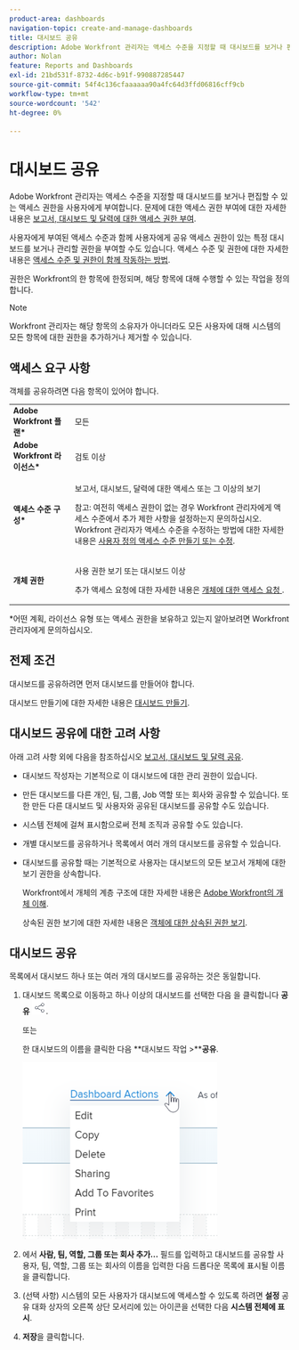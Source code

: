 ```yaml
---
product-area: dashboards
navigation-topic: create-and-manage-dashboards
title: 대시보드 공유
description: Adobe Workfront 관리자는 액세스 수준을 지정할 때 대시보드를 보거나 편집할 수 있는 액세스 권한을 사용자에게 부여합니다. 사용자에게 부여된 액세스 수준과 함께 사용자에게 공유 액세스 권한이 있는 특정 대시보드를 보거나 관리할 권한을 부여할 수도 있습니다.
author: Nolan
feature: Reports and Dashboards
exl-id: 21bd531f-8732-4d6c-b91f-990887285447
source-git-commit: 54f4c136cfaaaaaa90a4fc64d3ffd06816cff9cb
workflow-type: tm+mt
source-wordcount: '542'
ht-degree: 0%

---
```


# 대시보드 공유

Adobe Workfront 관리자는 액세스 수준을 지정할 때 대시보드를 보거나 편집할 수 있는 액세스 권한을 사용자에게 부여합니다. 문제에 대한 액세스 권한 부여에 대한 자세한 내용은 [보고서, 대시보드 및 달력에 대한 액세스 권한 부여](../../../administration-and-setup/add-users/configure-and-grant-access/grant-access-reports-dashboards-calendars.md).

사용자에게 부여된 액세스 수준과 함께 사용자에게 공유 액세스 권한이 있는 특정 대시보드를 보거나 관리할 권한을 부여할 수도 있습니다. 액세스 수준 및 권한에 대한 자세한 내용은 [액세스 수준 및 권한이 함께 작동하는 방법](../../../administration-and-setup/add-users/access-levels-and-object-permissions/how-access-levels-permissions-work-together.md).

권한은 Workfront의 한 항목에 한정되며, 해당 항목에 대해 수행할 수 있는 작업을 정의합니다.

>[!NOTE]
>
>Workfront 관리자는 해당 항목의 소유자가 아니더라도 모든 사용자에 대해 시스템의 모든 항목에 대한 권한을 추가하거나 제거할 수 있습니다.

## 액세스 요구 사항

객체를 공유하려면 다음 항목이 있어야 합니다.

<table style="table-layout:auto"> 
 <col> 
 <col> 
 <tbody> 
  <tr> 
   <td role="rowheader"><strong>Adobe Workfront 플랜*</strong></td> 
   <td> <p>모든 </p> </td> 
  </tr> 
  <tr> 
   <td role="rowheader"><strong>Adobe Workfront 라이선스*</strong></td> 
   <td> <p>검토 이상</p> </td> 
  </tr> 
  <tr> 
   <td role="rowheader"><strong>액세스 수준 구성*</strong></td> 
   <td> <p>보고서, 대시보드, 달력에 대한 액세스 또는 그 이상의 보기</p> <p>참고: 여전히 액세스 권한이 없는 경우 Workfront 관리자에게 액세스 수준에서 추가 제한 사항을 설정하는지 문의하십시오. Workfront 관리자가 액세스 수준을 수정하는 방법에 대한 자세한 내용은 <a href="../../../administration-and-setup/add-users/configure-and-grant-access/create-modify-access-levels.md" class="MCXref xref">사용자 정의 액세스 수준 만들기 또는 수정</a>.</p> </td> 
  </tr> 
  <tr> 
   <td role="rowheader"><strong>개체 권한</strong></td> 
   <td> <p>사용 권한 보기 또는 대시보드 이상</p> <p>추가 액세스 요청에 대한 자세한 내용은 <a href="../../../workfront-basics/grant-and-request-access-to-objects/request-access.md" class="MCXref xref">개체에 대한 액세스 요청 </a>.</p> </td> 
  </tr> 
 </tbody> 
</table>

&#42;어떤 계획, 라이선스 유형 또는 액세스 권한을 보유하고 있는지 알아보려면 Workfront 관리자에게 문의하십시오.

## 전제 조건

대시보드를 공유하려면 먼저 대시보드를 만들어야 합니다.

대시보드 만들기에 대한 자세한 내용은 [대시보드 만들기](../../../reports-and-dashboards/dashboards/creating-and-managing-dashboards/create-dashboard.md).

## 대시보드 공유에 대한 고려 사항

아래 고려 사항 외에 다음을 참조하십시오 [보고서, 대시보드 및 달력 공유](../../../workfront-basics/grant-and-request-access-to-objects/permissions-reports-dashboards-calendars.md).

* 대시보드 작성자는 기본적으로 이 대시보드에 대한 관리 권한이 있습니다.

* 만든 대시보드를 다른 개인, 팀, 그룹, Job 역할 또는 회사와 공유할 수 있습니다. 또한 만든 다른 대시보드 및 사용자와 공유된 대시보드를 공유할 수도 있습니다.
* 시스템 전체에 걸쳐 표시함으로써 전체 조직과 공유할 수도 있습니다.
* 개별 대시보드를 공유하거나 목록에서 여러 개의 대시보드를 공유할 수 있습니다.
* 대시보드를 공유할 때는 기본적으로 사용자는 대시보드의 모든 보고서 개체에 대한 보기 권한을 상속합니다.

   Workfront에서 개체의 계층 구조에 대한 자세한 내용은 [Adobe Workfront의 개체 이해](../../../workfront-basics/navigate-workfront/workfront-navigation/understand-objects.md).

   상속된 권한 보기에 대한 자세한 내용은 [객체에 대한 상속된 권한 보기](../../../workfront-basics/grant-and-request-access-to-objects/view-inherited-permissions-on-objects.md).

## 대시보드 공유

목록에서 대시보드 하나 또는 여러 개의 대시보드를 공유하는 것은 동일합니다.

1. 대시보드 목록으로 이동하고 하나 이상의 대시보드를 선택한 다음 을 클릭합니다 **공유** ![](assets/share-icon.png).

   또는

   한 대시보드의 이름을 클릭한 다음 **대시보드 작업 >****공유**.

   ![](assets/qs-dashboard-actions-menu-350x318.png)

1. 에서 **사람, 팀, 역할, 그룹 또는 회사 추가...** 필드를 입력하고 대시보드를 공유할 사용자, 팀, 역할, 그룹 또는 회사의 이름을 입력한 다음 드롭다운 목록에 표시될 이름을 클릭합니다.
1. (선택 사항) 시스템의 모든 사용자가 대시보드에 액세스할 수 있도록 하려면 **설정** 공유 대화 상자의 오른쪽 상단 모서리에 있는 아이콘을 선택한 다음 **시스템 전체에 표시**.

1. **저장**&#x200B;을 클릭합니다.

